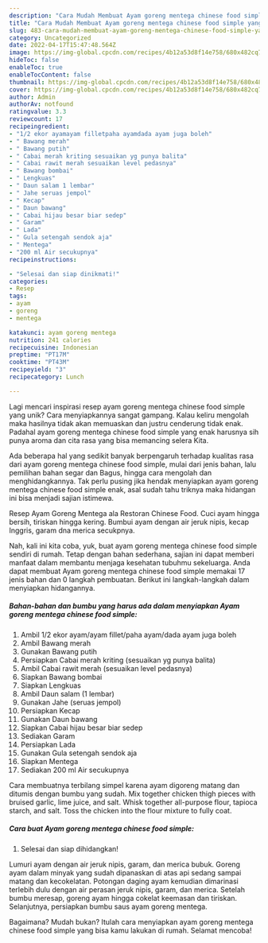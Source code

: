 ```yaml
---
description: "Cara Mudah Membuat Ayam goreng mentega chinese food simple yang Lezat Sekali"
title: "Cara Mudah Membuat Ayam goreng mentega chinese food simple yang Lezat Sekali"
slug: 483-cara-mudah-membuat-ayam-goreng-mentega-chinese-food-simple-yang-lezat-sekali
category: Uncategorized
date: 2022-04-17T15:47:48.564Z
image: https://img-global.cpcdn.com/recipes/4b12a53d8f14e758/680x482cq70/ayam-goreng-mentega-chinese-food-simple-foto-resep-utama.jpg
hideToc: false
enableToc: true
enableTocContent: false
thumbnail: https://img-global.cpcdn.com/recipes/4b12a53d8f14e758/680x482cq70/ayam-goreng-mentega-chinese-food-simple-foto-resep-utama.jpg
cover: https://img-global.cpcdn.com/recipes/4b12a53d8f14e758/680x482cq70/ayam-goreng-mentega-chinese-food-simple-foto-resep-utama.jpg
author: Admin
authorAv: notfound
ratingvalue: 3.3
reviewcount: 17
recipeingredient:
- "1/2 ekor ayamayam filletpaha ayamdada ayam juga boleh"
- " Bawang merah"
- " Bawang putih"
- " Cabai merah kriting sesuaikan yg punya balita"
- " Cabai rawit merah sesuaikan level pedasnya"
- " Bawang bombai"
- " Lengkuas"
- " Daun salam 1 lembar"
- " Jahe seruas jempol"
- " Kecap"
- " Daun bawang"
- " Cabai hijau besar biar sedep"
- " Garam"
- " Lada"
- " Gula setengah sendok aja"
- " Mentega"
- "200 ml Air secukupnya"
recipeinstructions:

- "Selesai dan siap dinikmati!"
categories:
- Resep
tags:
- ayam
- goreng
- mentega

katakunci: ayam goreng mentega 
nutrition: 241 calories
recipecuisine: Indonesian
preptime: "PT17M"
cooktime: "PT43M"
recipeyield: "3"
recipecategory: Lunch

---
```





Lagi mencari inspirasi resep ayam goreng mentega chinese food simple yang unik? Cara menyiapkannya sangat gampang. Kalau keliru mengolah maka hasilnya tidak akan memuaskan dan justru cenderung tidak enak. Padahal ayam goreng mentega chinese food simple yang enak harusnya sih punya aroma dan cita rasa yang bisa memancing selera Kita.





Ada beberapa hal yang sedikit banyak berpengaruh terhadap kualitas rasa dari ayam goreng mentega chinese food simple, mulai dari jenis bahan, lalu pemilihan bahan segar dan Bagus, hingga cara mengolah dan menghidangkannya. Tak perlu pusing jika hendak menyiapkan ayam goreng mentega chinese food simple enak,      asal sudah tahu triknya maka hidangan ini bisa menjadi sajian istimewa.














Resep Ayam Goreng Mentega ala Restoran Chinese Food. Cuci ayam hingga bersih, tiriskan hingga kering. Bumbui ayam dengan air jeruk nipis, kecap Inggris, garam dna merica secukpnya.






Nah, kali ini kita coba, yuk, buat ayam goreng mentega chinese food simple sendiri di rumah. Tetap dengan bahan sederhana, sajian ini dapat memberi manfaat dalam membantu menjaga kesehatan tubuhmu sekeluarga. Anda dapat membuat Ayam goreng mentega chinese food simple memakai 17 jenis bahan dan 0 langkah pembuatan. Berikut ini langkah-langkah dalam menyiapkan hidangannya.

<!--inarticleads1-->

##### Bahan-bahan dan bumbu yang harus ada dalam menyiapkan Ayam goreng mentega chinese food simple:

1. Ambil 1/2 ekor ayam/ayam fillet/paha ayam/dada ayam juga boleh
1. Ambil  Bawang merah
1. Gunakan  Bawang putih
1. Persiapkan  Cabai merah kriting (sesuaikan yg punya balita)
1. Ambil  Cabai rawit merah (sesuaikan level pedasnya)
1. Siapkan  Bawang bombai
1. Siapkan  Lengkuas
1. Ambil  Daun salam (1 lembar)
1. Gunakan  Jahe (seruas jempol)
1. Persiapkan  Kecap
1. Gunakan  Daun bawang
1. Siapkan  Cabai hijau besar biar sedep
1. Sediakan  Garam
1. Persiapkan  Lada
1. Gunakan  Gula setengah sendok aja
1. Siapkan  Mentega
1. Sediakan 200 ml Air secukupnya


Cara membuatnya terbilang simpel karena ayam digoreng matang dan ditumis dengan bumbu yang sudah. Mix together chicken thigh pieces with bruised garlic, lime juice, and salt. Whisk together all-purpose flour, tapioca starch, and salt. Toss the chicken into the flour mixture to fully coat. 

<!--inarticleads2-->

##### Cara buat Ayam goreng mentega chinese food simple:


1. Selesai dan siap dihidangkan!

Lumuri ayam dengan air jeruk nipis, garam, dan merica bubuk. Goreng ayam dalam minyak yang sudah dipanaskan di atas api sedang sampai matang dan kecokelatan. Potongan daging ayam kemudian dimarinasi terlebih dulu dengan air perasan jeruk nipis, garam, dan merica. Setelah bumbu meresap, goreng ayam hingga cokelat keemasan dan tiriskan. Selanjutnya, persiapkan bumbu saus ayam goreng mentega. 

Bagaimana? Mudah bukan? Itulah cara menyiapkan ayam goreng mentega chinese food simple yang bisa kamu lakukan di rumah. Selamat mencoba!
